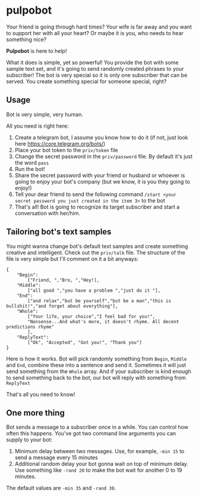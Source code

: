 # pulpobot

Your friend is going through hard times? Your wife is far away and you want to support her with all your heart? Or maybe it is you, who needs to hear something nice?

**Pulpobot** is here to help!

What it does is simple, yet so powerful! You provide the bot with some sample text set, and it's going to send randomly created phrases to your subscriber!
The bot is very special so it is only one subscriber that can be served. You create something special for someone special, right?

## Usage
Bot is very simple, very human.

All you need is right here:
1) Create a telegram bot, I assume you know how to do it (if not, just look here https://core.telegram.org/bots/)
2) Place your bot token to the `priv/token` file
3) Change the secret password in the `priv/password` file. By default it's just the word `pass`
4) Run the bot!
5) Share the secret password with your friend or husband or whoever is going to enjoy your bot's company (but we know, it is you they going to enjoy!)
6) Tell your dear friend to send the following command `/start <your secret password you just created in the item 3>` to the bot
7) That's all! Bot is going to recognize its target subscriber and start a conversation with her/him.

## Tailoring bot's text samples
You might wanna change bot's default text samples and create something creative and intelligent.
Check out the `priv/talk` file.
The structure of the file is very simple but I'll comment on it a bit anyways:
```
{
    "Begin":
        ["Friend, ","Bro, ","Hey!],
    "Middle":
        ["all good ","you have a problem ","just do it "],
    "End":
        ["and relax","but be yourself","but be a man","this is bullshit!","and forget about everything"],
    "Whole":
        ["Your life, your choice","I feel bad for you!",
        "Nonsense...And what's more, it doesn't rhyme. All decent predictions rhyme"
        ],
    "ReplyText":
        ["Ok", "Accepted", "Got you!", "Thank you"]
}
```
Here is how it works. Bot will pick randomly something from `Begin`, `Middle` and `End`, combine these into a sentence and send it.
Sometimes it will just send something from the `Whole` array.
And if your subscriber is kind enough to send something back to the bot, our bot will reply with something from `ReplyText`

That's all you need to know!

## One more thing
Bot sends a message to a subscriber once in a while. You can control how often this happens. You've got two command line arguments you can supply to your bot:
1) Minimum delay between two messages. Use, for example, `-min 15` to send a message every 15 minutes
2) Additional random delay your bot gonna wait on top of minimum delay. Use something like `-rand 20` to make the bot wait for another 0 to 19 minutes.

The default values are `-min 35` and `-rand 30`.

